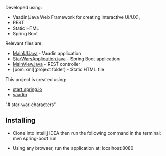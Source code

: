 Developed using:
* Vaadin(Java Web Framework for creating interactive UI/UX), 
* REST 
* Static HTML 
* Spring Boot

Relevant files are:
* [MainUI.java](src/main/java/com/starwars/characters/MainUI.java) - Vaadin application
* [StarWarsApplication.java](src/main/java/com/starwars/characters/StarWarsApplication.java) - Spring Boot application
* [MainView.java](src/main/java/com/starwars/characters.views/MainView.java) - REST controller
* [pom.xml](project folder) - Static HTML file

This project is created using: 
* [start.spring.io](http://start.spring.io) 
* [vaadin](https://vaadin.com/)

"# star-war-characters" 


Installing
-------
* Clone into Intellij IDEA then run the following command in the terminal:
mvn spring-boot:run

* Using any browser, run the application at:
localhost:8080
